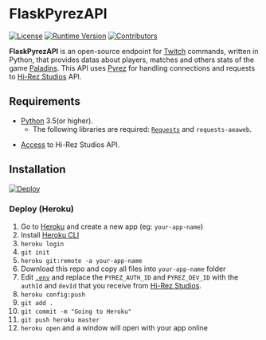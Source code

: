 # FlaskPyrezAPI
[![License](https://img.shields.io/badge/license-MIT-green.svg)](https://github.com/luissilva1044894/Pyrez/blob/master/LICENSE)
[![Runtime Version](https://img.shields.io/pypi/pyversions/pyrez.svg)](https://pypi.org/project/pyrez)
[![Contributors](https://img.shields.io/github/contributors/luissilva1044894/Pyrez.svg)](https://github.com/luissilva1044894/Pyrez/graphs/contributors)

**FlaskPyrezAPI** is an open-source endpoint for [Twitch](https://twitch.tv) commands, written in Python, that provides datas about players, matches and others stats of the game [Paladins](https://paladins.com). This API uses [Pyrez](https://github.com/luissilva1044894/Pyrez) for handling connections and requests to [Hi-Rez Studios](https://www.hirezstudios.com) API.

## Requirements
* [Python](http://python.org "Python.org") 3.5(or higher).
    * The following libraries are required: [`Requests`](https://pypi.org/project/requests "requests") and `requests-aeaweb`.
- [Access](https://fs12.formsite.com/HiRez/form48/secure_index.html "Form access to Hi-Rez API") to Hi-Rez Studios API.

## Installation
[![Deploy](https://www.herokucdn.com/deploy/button.svg)](https://heroku.com/deploy?template=https://github.com/luissilva1044894/FlaskPyrezAPI/tree/master)

### Deploy (Heroku)
1. Go to [Heroku](https://id.heroku.com/login) and create a new app (eg: `your-app-name`)
2. Install [Heroku CLI](https://devcenter.heroku.com/articles/heroku-cli)
3. `heroku login`
4. `git init`
5. `heroku git:remote -a your-app-name`
6. Download this repo and copy all files into `your-app-name` folder
7. Edit [`.env`](https://github.com/luissilva1044894/FlaskPyrezAPI/blob/master/.env) and replace the `PYREZ_AUTH_ID` and `PYREZ_DEV_ID` with the `authId` and `devId` that you receive from [Hi-Rez Studios](https://fs12.formsite.com/HiRez/form48/secure_index.html).
8. `heroku config:push`
9. `git add .`
10. `git commit -m "Going to Heroku"`
11. `git push heroku master`
12. `heroku open` and a window will open with your app online
